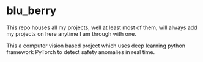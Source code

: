 # blu_berry
This repo houses all my projects, well at least most of them, will always add my projects on here anytime I am through with one.

This a computer vision based project which uses deep learning python framework PyTorch to detect safety anomalies in real time.
